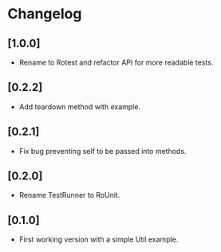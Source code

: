 # Changelog

## [1.0.0]

* Rename to Rotest and refactor API for more readable tests.

## [0.2.2]

* Add teardown method with example.

## [0.2.1]

* Fix bug preventing self to be passed into methods.

## [0.2.0]

* Rename TestRunner to RoUnit.

## [0.1.0]

* First working version with a simple Util example.
